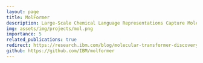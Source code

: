 ```yaml
---
layout: page
title: MolFormer
description: Large-Scale Chemical Language Representations Capture Molecular Structure and Properties
img: assets/img/projects/mol.png
importance: 5
related_publications: true
redirect: https://research.ibm.com/blog/molecular-transformer-discovery
github: https://github.com/IBM/molformer
---
```

